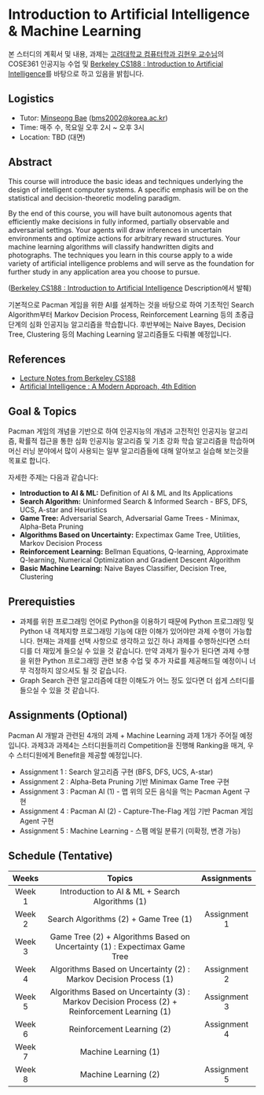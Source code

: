 # Introduction to Artificial Intelligence & Machine Learning

본 스터디의 계획서 및 내용, 과제는 [고려대학교 컴퓨터학과 김현우 교수님](https://www.hyunwoojkim.com/)의 COSE361 인공지능 수업 및 [Berkeley CS188 : Introduction to Artificial Intelligence](https://inst.eecs.berkeley.edu/~cs188/sp22/)를 바탕으로 하고 있음을 밝힙니다. 

## Logistics
- Tutor: [Minseong Bae](https://github.com/KyleBae1017) (bms2002@korea.ac.kr)
- Time: 매주 수, 목요일 오후 2시 ~ 오후 3시
- Location: TBD (대면)

## Abstract

This course will introduce the basic ideas and techniques underlying the design of intelligent computer systems. A specific emphasis will be on the statistical and decision-theoretic modeling paradigm.

By the end of this course, you will have built autonomous agents that efficiently make decisions in fully informed, partially observable and adversarial settings. Your agents will draw inferences in uncertain environments and optimize actions for arbitrary reward structures. Your machine learning algorithms will classify handwritten digits and photographs. The techniques you learn in this course apply to a wide variety of artificial intelligence problems and will serve as the foundation for further study in any application area you choose to pursue.

([Berkeley CS188 : Introduction to Artificial Intelligence](https://inst.eecs.berkeley.edu/~cs188/sp22/) Description에서 발췌)

기본적으로 Pacman 게임을 위한 AI를 설계하는 것을 바탕으로 하여 기초적인 Search Algorithm부터 Markov Decision Process, Reinforcement Learning 등의 초중급 단계의 심화 인공지능 알고리즘을 학습합니다. 후반부에는 Naive Bayes, Decision Tree, Clustering 등의 Maching Learning 알고리즘들도 다뤄볼 예정입니다.

## References
- [Lecture Notes from Berkeley CS188](https://inst.eecs.berkeley.edu/~cs188/sp22/)
- [Artificial Intelligence : A Modern Approach, 4th Edition](https://www.pearson.com/us/higher-education/program/Russell-Artificial-Intelligence-A-Modern-Approach-4th-Edition/PGM1263338.html)

## Goal & Topics
Pacman 게임의 개념을 기반으로 하여 인공지능의 개념과 고전적인 인공지능 알고리즘, 확률적 접근을 통한 심화 인공지능 알고리즘 및 기초 강화 학습 알고리즘을 학습하며 머신 러닝 분야에서 많이 사용되는 일부 알고리즘들에 대해 알아보고 실습해 보는것을 목표로 합니다.

자세한 주제는 다음과 같습니다:

- **Introduction to AI & ML:** Definition of AI & ML and Its Applications
- **Search Algorithm:** Uninformed Search & Informed Search - BFS, DFS, UCS, A-star and Heuristics
- **Game Tree:** Adversarial Search, Adversarial Game Trees - Minimax, Alpha-Beta Pruning
- **Algorithms Based on Uncertainty:** Expectimax Game Tree, Utilities, Markov Decision Process
- **Reinforcement Learning:** Bellman Equations, Q-learning, Approximate Q-learning, Numerical Optimization and Gradient Descent Algorithm
- **Basic Machine Learning:** Naive Bayes Classifier, Decision Tree, Clustering

## Prerequisties
- 과제를 위한 프로그래밍 언어로 Python을 이용하기 때문에 Python 프로그래밍 및 Python 내 객체지향 프로그래밍 기능에 대한 이해가 있어야만 과제 수행이 가능합니다. 현재는 과제를 선택 사항으로 생각하고 있긴 하나 과제를 수행하신다면 스터디를 더 재밌게 들으실 수 있을 것 같습니다. 만약 과제가 필수가 된다면 과제 수행을 위한 Python 프로그래밍 관련 보충 수업 및 추가 자료를 제공해드릴 예정이니 너무 걱정하지 않으셔도 될 것 같습니다.
- Graph Search 관련 알고리즘에 대한 이해도가 어느 정도 있다면 더 쉽게 스터디를 들으실 수 있을 것 같습니다.

## Assignments (Optional)
Pacman AI 개발과 관련된 4개의 과제 + Machine Learning 과제 1개가 주어질 예정입니다.
과제3과 과제4는 스터디원들끼리 Competition을 진행해 Ranking을 매겨, 우수 스터디원에게 Benefit을 제공할 예정입니다.

- Assignment 1 : Search 알고리즘 구현 (BFS, DFS, UCS, A-star)
- Assignment 2 : Alpha-Beta Pruning 기반 Minimax Game Tree 구현
- Assignment 3 : Pacman AI (1) - 맵 위의 모든 음식을 먹는 Pacman Agent 구현
- Assignment 4 : Pacman AI (2) - Capture-The-Flag 게임 기반 Pacman 게임 Agent 구현
- Assignment 5 : Machine Learning - 스팸 메일 분류기 (미확정, 변경 가능)

## Schedule (Tentative)
|Weeks|Topics|Assignments
|:---:|:---:|:---:|
|Week 1|Introduction to AI & ML + Search Algorithms (1)||
|Week 2|Search Algorithms (2) + Game Tree (1)|Assignment 1|
|Week 3|Game Tree (2) + Algorithms Based on Uncertainty (1) : Expectimax Game Tree||
|Week 4|Algorithms Based on Uncertainty (2) : Markov Decision Process (1)|Assignment 2|
|Week 5|Algorithms Based on Uncertainty (3) : Markov Decision Process (2) + Reinforcement Learning (1)|Assignment 3|
|Week 6|Reinforcement Learning (2)|Assignment 4|
|Week 7|Machine Learning (1)||
|Week 8|Machine Learning (2)|Assignment 5|
